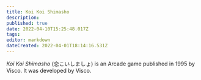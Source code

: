 ```yaml
---
title: Koi Koi Shimasho
description: 
published: true
date: 2022-04-10T15:25:48.017Z
tags: 
editor: markdown
dateCreated: 2022-04-01T18:14:16.531Z
---
```


_Koi Koi Shimasho_ (<span lang='ja'>恋こいしましょ</span>) is an Arcade game published in 1995 by Visco.
It was developed by Visco.
